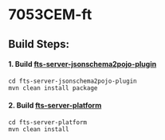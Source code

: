 # 7053CEM-ft

## Build Steps:
 #### 1. Build [fts-server-jsonschema2pojo-plugin](fts-server-jsonschema2pojo-plugin)
 ```shell script
cd fts-server-jsonschema2pojo-plugin
mvn clean install package
```
 #### 2. Build [fts-server-platform](fts-server-platform)
  ```shell script
 cd fts-server-platform
 mvn clean install
 ```